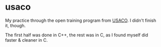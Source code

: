 usaco
=====

My practice through the open training program from [USACO](http://cerberus.delosent.com:791/usacogate).
I didn't finish it, though.

The first half was done in C++, the rest was in C, as I found myself did faster & cleaner in C.
